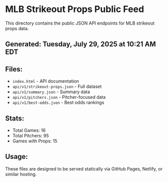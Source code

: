 # MLB Strikeout Props Public Feed

This directory contains the public JSON API endpoints for MLB strikeout props data.

## Generated: Tuesday, July 29, 2025 at 10:21 AM EDT

## Files:
- `index.html` - API documentation
- `api/v1/strikeout-props.json` - Full dataset
- `api/v1/summary.json` - Summary data
- `api/v1/pitchers.json` - Pitcher-focused data  
- `api/v1/best-odds.json` - Best odds rankings

## Stats:
- Total Games: 16
- Total Pitchers: 95
- Games with Props: 15

## Usage:
These files are designed to be served statically via GitHub Pages, Netlify, or similar hosting.

